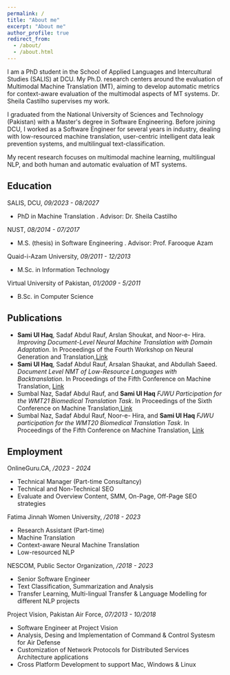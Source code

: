 ```yaml
---
permalink: /
title: "About me"
excerpt: "About me"
author_profile: true
redirect_from: 
  - /about/
  - /about.html
---
```



I am a PhD student in the School of Applied Languages and Intercultural Studies (SALIS) at DCU. My Ph.D. research centers around the evaluation of Multimodal Machine Translation (MT), aiming to develop automatic metrics for context-aware evaluation of the multimodal aspects of MT systems. Dr. Sheila Castilho supervises my work.

I graduated from the National University of Sciences and Technology (Pakistan) with a Master's degree in Software Engineering. Before joining DCU, I worked as a Software Engineer for several years in industry, dealing with low-resourced machine translation, user-centric intelligent data leak prevention systems, and multilingual text-classification.

My recent research focuses on multimodal machine learning, multilingual NLP, and both human and automatic evaluation of MT systems.

## Education

SALIS, DCU, *09/2023 - 08/2027*

* PhD in Machine Translation . Advisor: Dr. Sheila Castilho
  
NUST, *08/2014 - 07/2017*

* M.S. (thesis) in Software Engineering . Advisor: Prof. Farooque Azam

Quaid-i-Azam University, *09/2011 - 12/2013*

* M.Sc. in Information Technology

Virtual University of Pakistan, *01/2009 - 5/2011*

* B.Sc. in Computer Science  

## Publications

* **Sami Ul Haq**, Sadaf Abdul Rauf, Arslan Shoukat, and Noor-e- Hira. *Improving Document-Level Neural Machine Translation with Domain Adaptation*. In Proceedings of the Fourth Workshop on Neural Generation and Translation,[Link](https://aclanthology.org/2020.ngt-1.27/)
* **Sami Ul Haq**, Sadaf Abdul Rauf, Arsalan Shaukat, and Abdullah Saeed. *Document Level NMT of Low-Resource Languages with Backtranslation*. In Proceedings of the Fifth Conference on Machine Translation, [Link](https://aclanthology.org/2020.wmt-1.53/)
* Sumbal Naz, Sadaf Abdul Rauf, and **Sami Ul Haq** *FJWU Participation for the WMT21 Biomedical Translation Task*. In Proceedings of the Sixth Conference on Machine Translation,[Link](https://aclanthology.org/2021.wmt-1.86/)
* Sumbal Naz, Sadaf Abdul Rauf, Noor-e- Hira, and **Sami Ul Haq**  *FJWU participation for the WMT20 Biomedical Translation Task*. In Proceedings of the Fifth Conference on Machine Translation, [Link](https://aclanthology.org/2020.wmt-1.92/)


## Employment

OnlineGuru.CA,  */2023 - 2024*
* Technical Manager (Part-time Consultancy)
* Technical and Non-Technical SEO
* Evaluate and Overview Content, SMM, On-Page, Off-Page SEO strategies


Fatima Jinnah Women University, */2018 - 2023*
* Research Assistant (Part-time) 
* Machine Translation
* Context-aware Neural Machine Translation
* Low-resourced NLP

NESCOM, Public Sector Organization, */2018 - 2023*
* Senior Software Engineer
* Text Classification, Summarization and Analysis
* Transfer Learning, Multi-lingual Transfer & Language Modelling for different NLP projects

Project Vision, Pakistan Air Force, *07/2013 - 10/2018*
* Software Engineer at Project Vision
* Analysis, Desing and Implementation of Command & Control Systesm for Air Defense
* Customization of Network Protocols for Distributed Services Architecture applications
* Cross Platform Development to support Mac, Windows & Linux
